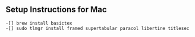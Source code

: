  ## Setup Instructions for Mac
	-[] brew install basictex
	-[] sudo tlmgr install framed supertabular paracol libertine titlesec
